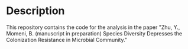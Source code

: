 # Description

This repository contains the code for the analysis in the paper "Zhu, Y., Momeni, B. (manuscript in preparation) Species Diversity Depresses the Colonization Resistance in Microbial Community."

